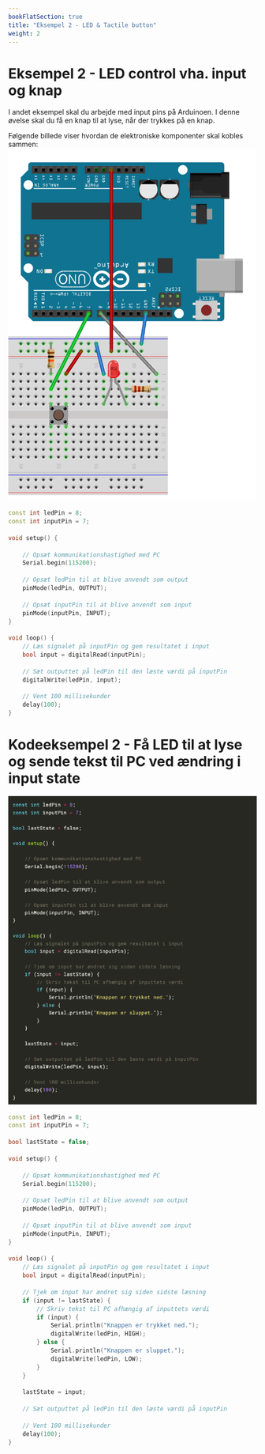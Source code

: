 ```yaml
---
bookFlatSection: true
title: "Eksempel 2 - LED & Tactile button"
weight: 2
---
```

# Eksempel 2 - LED control vha. input og knap
I andet eksempel skal du arbejde med input pins på Arduinoen. I denne øvelse skal du få en knap til at lyse, når der trykkes på en knap.

Følgende billede viser hvordan de elektroniske komponenter skal kobles sammen:
![El-diagram for eksempel 2](/static/example2.png)

<!--
# Kodeeksempel 1 - Få en LED til at lyse, når der trykkes på en knap
![Kodeeksempel 1](/static/e2c1.png)
-->

```cpp
const int ledPin = 8;
const int inputPin = 7;

void setup() {

    // Opsæt kommunikationshastighed med PC
    Serial.begin(115200);

    // Opsæt ledPin til at blive anvendt som output
    pinMode(ledPin, OUTPUT);

    // Opsæt inputPin til at blive anvendt som input
    pinMode(inputPin, INPUT);
}

void loop() {
    // Læs signalet på inputPin og gem resultatet i input
    bool input = digitalRead(inputPin);

    // Sæt outputtet på ledPin til den læste værdi på inputPin
    digitalWrite(ledPin, input);

    // Vent 100 millisekunder
    delay(100); 
}
```


# Kodeeksempel 2 - Få LED til at lyse og sende tekst til PC ved ændring i input state
![Kodeeksempel 2](/static/e2c2.png)


```cpp
const int ledPin = 8;
const int inputPin = 7;

bool lastState = false;

void setup() {

    // Opsæt kommunikationshastighed med PC
    Serial.begin(115200);

    // Opsæt ledPin til at blive anvendt som output
    pinMode(ledPin, OUTPUT);

    // Opsæt inputPin til at blive anvendt som input
    pinMode(inputPin, INPUT);
}

void loop() {
    // Læs signalet på inputPin og gem resultatet i input
    bool input = digitalRead(inputPin);

    // Tjek om input har ændret sig siden sidste læsning
    if (input != lastState) {
        // Skriv tekst til PC afhængig af inputtets værdi
        if (input) {
            Serial.println("Knappen er trykket ned.");
            digitalWrite(ledPin, HIGH);
        } else {
            Serial.println("Knappen er sluppet.");
            digitalWrite(ledPin, LOW);
        }
    }

    lastState = input;

    // Sæt outputtet på ledPin til den læste værdi på inputPin

    // Vent 100 millisekunder
    delay(100); 
}
```
